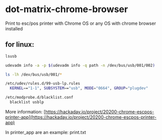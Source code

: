 # dot-matrix-chrome-browser
Print to esc/pos printer with Chrome OS or any OS with chrome browser installed

## for linux:
```bash
lsusb

udevadm info -a -p $(udevadm info -q path -n /dev/bus/usb/001/002)

ls -lh /dev/bus/usb/001/*

/etc/udev/rules.d/99-usb-lp.rules
  KERNEL=="1-1", SUBSYSTEM=="usb", MODE="0664", GROUP="plugdev"

/etc/modprobe.d/blacklist.conf
  blacklist usblp
```

More information: [https://hackaday.io/project/20200-chrome-escpos-printer-app](https://hackaday.io/project/20200-chrome-escpos-printer-app)

In printer_app are an example: print.txt
